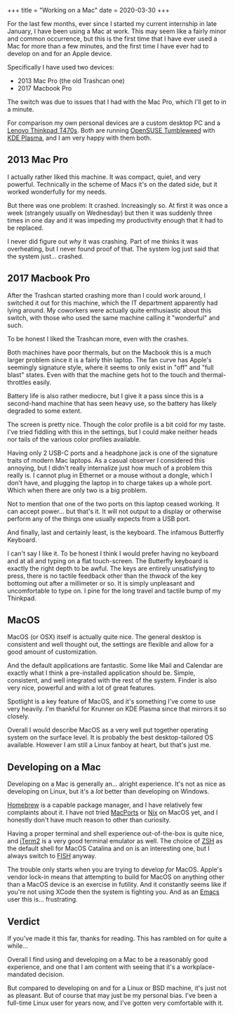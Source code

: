 +++
title = "Working on a Mac"
date = 2020-03-30
+++

For the last few months, ever since I started my current internship in late
January, I have been using a Mac at work. This may seem like a fairly minor and
common occurrence, but this is the first time that I have ever used a Mac for
more than a few minutes, and the first time I have ever had to develop on and
for an Apple device.

Specifically I have used two devices:

- 2013 Mac Pro (the old Trashcan one)
- 2017 Macbook Pro

The switch was due to issues that I had with the Mac Pro, which I'll get to in a
minute.

For comparison my own personal devices are a custom desktop PC and a [Lenovo
Thinkpad
T470s](https://www.lenovo.com/us/en/laptops/thinkpad/thinkpad-t-series/ThinkPad-T470s/p/22TP2TT470S).
Both are running [OpenSUSE Tumbleweed](https://opensuse.org) with [KDE
Plasma](https://kde.org), and I am very happy with them both.

## 2013 Mac Pro

I actually rather liked this machine. It was compact, quiet, and very powerful.
Technically in the scheme of Macs it's on the dated side, but it worked
wonderfully for my needs.

But there was one problem: It crashed. Increasingly so. At first it was once a
week (strangely usually on Wednesday) but then it was suddenly three times in
one day and it was impeding my productivity enough that it had to be replaced.

I never did figure out *why* it was crashing. Part of me thinks it was
overheating, but I never found proof of that. The system log just said that the
system just... crashed.

## 2017 Macbook Pro

After the Trashcan started crashing more than I could work around, I switched it
out for this machine, which the IT department apparently had lying around. My
coworkers were actually quite enthusiastic about this switch, with those who
used the same machine calling it "wonderful" and such.

To be honest I liked the Trashcan more, even with the crashes.

Both machines have poor thermals, but on the Macbook this is a much larger
problem since it is a fairly thin laptop. The fan curve has Apple's seemingly
signature style, where it seems to only exist in "off" and "full blast" states.
Even with that the machine gets hot to the touch and thermal-throttles easily.

Battery life is also rather mediocre, but I give it a pass since this is a
second-hand machine that has seen heavy use, so the battery has likely degraded
to some extent.

The screen is pretty nice. Though the color profile is a bit cold for my taste.
I've tried fiddling with this in the settings, but I could make neither heads
nor tails of the various color profiles available.

Having only 2 USB-C ports and a headphone jack is one of the signature traits of
modern Mac laptops. As a casual observer I considered this annoying, but I
didn't really internalize just how much of a problem this really is. I cannot
plug in Ethernet or a mouse without a dongle, which I don't have, and plugging
the laptop in to charge takes up a whole port. Which when there are only two is
a big problem.

Not to mention that one of the two ports on this laptop ceased working. It can
accept power... but that's it. It will not output to a display or otherwise
perform any of the things one usually expects from a USB port.

And finally, last and certainly least, is the keyboard. The infamous Butterfly
Keyboard.

I can't say I like it. To be honest I think I would prefer having no keyboard
and at all and typing on a flat touch-screen. The Butterfly keyboard is exactly
the right depth to be awful. The keys are entirely unsatisfying to press, there
is no tactile feedback other than the *thwack* of the key bottoming out after a
millimeter or so. It is simply unpleasant and uncomfortable to type on. I pine
for the long travel and tactile bump of my Thinkpad.

## MacOS

MacOS (or OSX) itself is actually quite nice. The general desktop is consistent
and well thought out, the settings are flexible and allow for a good amount of
customization.

And the default applications are fantastic. Some like Mail and Calendar are
exactly what I think a pre-installed application should be. Simple, consistent,
and well integrated with the rest of the system. Finder is also very nice,
powerful and with a lot of great features.

Spotlight is a key feature of MacOS, and it's something I've come to use very
heavily. I'm thankful for Krunner on KDE Plasma since that mirrors it so
closely.

Overall I would describe MacOS as a very well put together operating system on
the surface level. It is probably the best desktop-tailored OS available.
However I am still a Linux fanboy at heart, but that's just me.

## Developing on a Mac

Developing on a Mac is generally an... alright experience. It's not as nice as
developing on Linux, but it's a *lot* better than developing on Windows.

[Homebrew](https://brew.sh) is a capable package manager, and I have relatively
few complaints about it. I have not tried [MacPorts](https://www.macports.org/)
or [Nix](https://nixos.org/nix/) on MacOS yet, and I honestly don't have much
reason to other than curiosity.

Having a proper terminal and shell experience out-of-the-box is quite nice, and
[iTerm2](https://iterm2.com/) is a very good terminal emulator as well. The
choice of [ZSH](http://zsh.org/) as the default shell for MacOS Catalina and on
is an interesting one, but I always switch to [FISH](https://fishshell.com/)
anyway.

The trouble only starts when you are trying to develop *for* MacOS. Apple's
vendor lock-in means that attempting to build for MacOS on anything other than a
MacOS device is an exercise in futility. And it constantly seems like if you're
not using XCode then the system is fighting you. And as an
[Emacs](https://www.gnu.org/software/emacs/) user this is... frustrating.

## Verdict

If you've made it this far, thanks for reading. This has rambled on for quite a
while...

Overall I find using and developing on a Mac to be a reasonably good
experience, and one that I am content with seeing that it's a workplace-mandated decision.

But compared to developing on and for a Linux or BSD machine, it's just not as
pleasant. But of course that may just be my personal bias. I've been a full-time
Linux user for years now, and I've gotten very comfortable with it.
